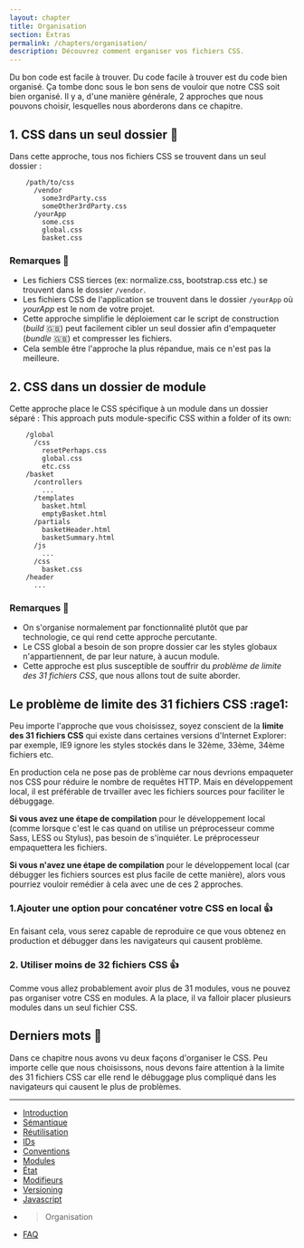 ```yaml
---
layout: chapter
title: Organisation
section: Extras
permalink: /chapters/organisation/
description: Découvrez comment organiser vos fichiers CSS.
---
```

Du bon code est facile à trouver. Du code facile à trouver est du code bien organisé. Ça tombe donc sous le bon sens de vouloir que notre CSS soit bien organisé. Il y a, d'une manière générale, 2 approches que nous pouvons choisir, lesquelles nous aborderons dans ce chapitre.

## 1. CSS dans un seul dossier :file_folder:

Dans cette approche, tous nos fichiers CSS se trouvent dans un seul dossier :

```
	/path/to/css
	  /vendor
        some3rdParty.css
        someOther3rdParty.css
	  /yourApp
	    some.css
	    global.css
	    basket.css
```

### Remarques :thought_balloon:

* Les fichiers CSS tierces (ex: normalize.css, bootstrap.css etc.) se trouvent dans le dossier `/vendor`.
* Les fichiers CSS de l'application se trouvent dans le dossier `/yourApp` où *yourApp* est le nom de votre projet.
* Cette approche simplifie le déploiement car le script de construction (*build* :uk:) peut facilement cibler un seul dossier afin d'empaqueter (*bundle* :uk:) et compresser les fichiers.
* Cela semble être l'approche la plus répandue, mais ce n'est pas la meilleure.

## 2. CSS dans un dossier de module

Cette approche place le CSS spécifique à un module dans un dossier séparé :
This approach puts module-specific CSS within a folder of its own:

```
	/global
	  /css
	    resetPerhaps.css
	    global.css
        etc.css
	/basket
      /controllers
        ...
      /templates
        basket.html
        emptyBasket.html
      /partials
        basketHeader.html
        basketSummary.html
      /js
        ...
      /css
        basket.css
	/header
	  ...
```

### Remarques :thought_balloon:

* On s'organise normalement par fonctionnalité plutôt que par technologie, ce qui rend cette approche percutante.
* Le CSS global a besoin de son propre dossier car les styles globaux n'appartiennent, de par leur nature, à aucun module.
* Cette approche est plus susceptible de souffrir du *problème de limite des 31 fichiers CSS*, que nous allons tout de suite aborder.


## Le problème de limite des 31 fichiers CSS :rage1:

Peu importe l'approche que vous choisissez, soyez conscient de la **limite des 31 fichiers CSS** qui existe dans certaines versions d'Internet Explorer: par exemple, IE9 ignore les styles stockés dans le 32ème, 33ème, 34ème fichiers etc.

En production cela ne pose pas de problème car nous devrions empaqueter nos CSS pour réduire le nombre de requêtes HTTP. Mais en développement local, il est préférable de trvailler avec les fichiers sources pour faciliter le débuggage.

**Si vous avez une étape de compilation** pour le développement local (comme lorsque c'est le cas quand on utilise un préprocesseur comme Sass, LESS ou Stylus), pas besoin de s'inquiéter. Le préprocesseur empaquettera les fichiers.

**Si vous n'avez une étape de compilation** pour le développement local (car débugger les fichiers sources est plus facile de cette manière), alors vous pourriez vouloir remédier à cela avec une de ces 2 approches.


### 1.Ajouter une option pour concaténer votre CSS en local :+1:

En faisant cela, vous serez capable de reproduire ce que vous obtenez en production et débugger dans les navigateurs qui causent problème.

### 2. Utiliser moins de 32 fichiers CSS :+1:

Comme vous allez probablement avoir plus de 31 modules, vous ne pouvez pas organiser votre CSS en modules. A la place, il va falloir placer plusieurs modules dans un seul fichier CSS.

## Derniers mots :checkered_flag:

Dans ce chapitre nous avons vu deux façons d'organiser le CSS. Peu importe celle que nous choisissons, nous devons faire attention à la limite des 31 fichiers CSS car elle rend le débuggage plus compliqué dans les navigateurs qui causent le plus de problèmes.

---
* [Introduction](https://github.com/naomiHauret/maintainablecss.com/blob/gh-pages/_chapters/01-introduction.md)
* [Sémantique](https://github.com/naomiHauret/maintainablecss.com/blob/gh-pages/_chapters/02-semantics.md)
* [Réutilisation](https://github.com/naomiHauret/maintainablecss.com/blob/gh-pages/_chapters/03-reuse.md)
* [IDs](https://github.com/naomiHauret/maintainablecss.com/blob/gh-pages/_chapters/04-ids.md)
* [Conventions](https://github.com/naomiHauret/maintainablecss.com/blob/gh-pages/_chapters/05-conventions.md)
* [Modules](https://github.com/naomiHauret/maintainablecss.com/blob/gh-pages/_chapters/06-modules.md)
* [État](https://github.com/naomiHauret/maintainablecss.com/blob/gh-pages/_chapters/07-state.md)
* [Modifieurs](https://github.com/naomiHauret/maintainablecss.com/blob/gh-pages/_chapters/08-modifiers.md)
* [Versioning](https://github.com/naomiHauret/maintainablecss.com/blob/gh-pages/_chapters/09-versioning.md)
* [Javascript](https://github.com/naomiHauret/maintainablecss.com/blob/gh-pages/_chapters/10-javascript.md)
* > Organisation
* [FAQ](https://github.com/naomiHauret/maintainablecss.com/blob/gh-pages/_chapters/12-faq.md)
